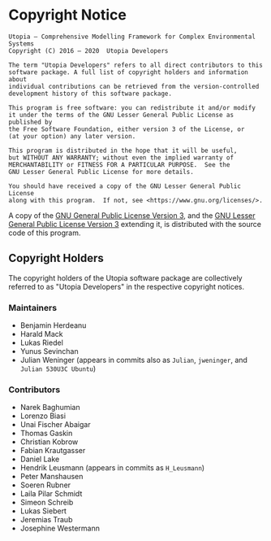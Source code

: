 # Copyright Notice

    Utopia — Comprehensive Modelling Framework for Complex Environmental Systems
    Copyright (C) 2016 – 2020  Utopia Developers

    The term "Utopia Developers" refers to all direct contributors to this
    software package. A full list of copyright holders and information about
    individual contributions can be retrieved from the version-controlled
    development history of this software package.

    This program is free software: you can redistribute it and/or modify
    it under the terms of the GNU Lesser General Public License as published by
    the Free Software Foundation, either version 3 of the License, or
    (at your option) any later version.

    This program is distributed in the hope that it will be useful,
    but WITHOUT ANY WARRANTY; without even the implied warranty of
    MERCHANTABILITY or FITNESS FOR A PARTICULAR PURPOSE.  See the
    GNU Lesser General Public License for more details.

    You should have received a copy of the GNU Lesser General Public License
    along with this program.  If not, see <https://www.gnu.org/licenses/>.

A copy of the [GNU General Public License Version 3], and the
[GNU Lesser General Public License Version 3] extending it, is distributed with
the source code of this program.

## Copyright Holders

The copyright holders of the Utopia software package are collectively referred
to as "Utopia Developers" in the respective copyright notices.

### Maintainers

* Benjamin Herdeanu
* Harald Mack
* Lukas Riedel
* Yunus Sevinchan
* Julian Weninger (appears in commits also as `Julian`, `jweninger`, and
  `Julian 530U3C Ubuntu`)

### Contributors

* Narek Baghumian
* Lorenzo Biasi
* Unai Fischer Abaigar
* Thomas Gaskin
* Christian Kobrow
* Fabian Krautgasser
* Daniel Lake
* Hendrik Leusmann (appears in commits as `H_Leusmann`)
* Peter Manshausen
* Soeren Rubner
* Laila Pilar Schmidt
* Simeon Schreib
* Lukas Siebert
* Jeremias Traub
* Josephine Westermann

[GNU General Public License Version 3]: https://www.gnu.org/licenses/gpl-3.0.en.html
[GNU Lesser General Public License Version 3]: https://www.gnu.org/licenses/lgpl-3.0.en.html
